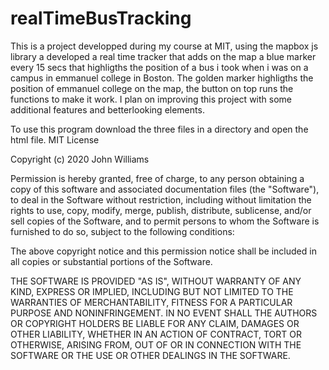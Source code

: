 # realTimeBusTracking

This is a project developped during my course at MIT, 
using the mapbox js library a developed a real time tracker that adds on the map a blue marker every 15 secs
that highligths the position of a bus i took when i was on a campus in emmanuel college in Boston.
The golden marker highligths the position of emmanuel college on the map, the button on top runs the functions to make it work.
I plan on improving this project with some additional features and betterlooking elements.

To use this program download the three files in a directory and open the html file.
MIT License

Copyright (c) 2020 John Williams

Permission is hereby granted, free of charge, to any person obtaining a copy
of this software and associated documentation files (the "Software"), to deal
in the Software without restriction, including without limitation the rights
to use, copy, modify, merge, publish, distribute, sublicense, and/or sell
copies of the Software, and to permit persons to whom the Software is
furnished to do so, subject to the following conditions:

The above copyright notice and this permission notice shall be included in all
copies or substantial portions of the Software.

THE SOFTWARE IS PROVIDED "AS IS", WITHOUT WARRANTY OF ANY KIND, EXPRESS OR
IMPLIED, INCLUDING BUT NOT LIMITED TO THE WARRANTIES OF MERCHANTABILITY,
FITNESS FOR A PARTICULAR PURPOSE AND NONINFRINGEMENT. IN NO EVENT SHALL THE
AUTHORS OR COPYRIGHT HOLDERS BE LIABLE FOR ANY CLAIM, DAMAGES OR OTHER
LIABILITY, WHETHER IN AN ACTION OF CONTRACT, TORT OR OTHERWISE, ARISING FROM,
OUT OF OR IN CONNECTION WITH THE SOFTWARE OR THE USE OR OTHER DEALINGS IN THE
SOFTWARE.
